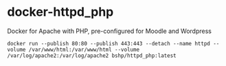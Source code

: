 # docker-httpd_php
Docker for Apache with PHP, pre-configured for Moodle and Wordpress  
  
````
docker run --publish 80:80 --publish 443:443 --detach --name httpd --volume /var/www/html:/var/www/html --volume /var/log/apache2:/var/log/apache2 bshp/httpd_php:latest
````  

